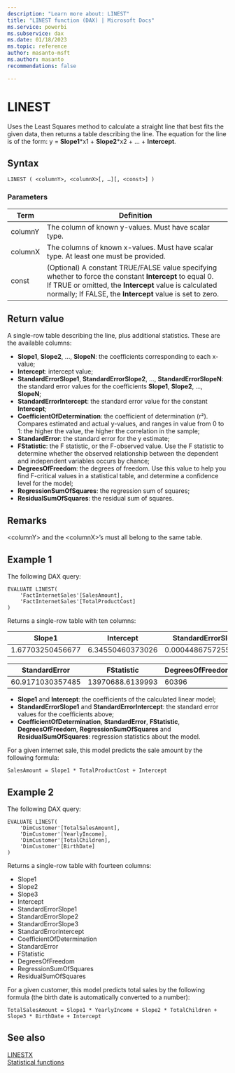 ```yaml
---
description: "Learn more about: LINEST"
title: "LINEST function (DAX) | Microsoft Docs"
ms.service: powerbi
ms.subservice: dax
ms.date: 01/18/2023
ms.topic: reference
author: masanto-msft
ms.author: masanto
recommendations: false

---
```


# LINEST

Uses the Least Squares method to calculate a straight line that best fits the given data, then returns a table describing the line. The equation for the line is of the form: y = **Slope1**\*x1 + **Slope2**\*x2 + ... + **Intercept**.

## Syntax

```dax
LINEST ( <columnY>, <columnX>[, …][, <const>] )
```

### Parameters

|Term|Definition|
|--------|--------------|
|columnY|The column of known y-values. Must have scalar type.|
|columnX|The columns of known x-values. Must have scalar type. At least one must be provided.|
|const|(Optional) A constant TRUE/FALSE value specifying whether to force the constant **Intercept** to equal 0.</br>If TRUE or omitted, the **Intercept** value is calculated normally; If FALSE, the **Intercept** value is set to zero.|

## Return value

A single-row table describing the line, plus additional statistics. These are the available columns:

- **Slope1**, **Slope2**, ..., **SlopeN**: the coefficients corresponding to each x-value;
- **Intercept**: intercept value;
- **StandardErrorSlope1**, **StandardErrorSlope2**, ..., **StandardErrorSlopeN**: the standard error values for the coefficients **Slope1**, **Slope2**, ..., **SlopeN**;
- **StandardErrorIntercept**: the standard error value for the constant **Intercept**;
- **CoefficientOfDetermination**: the coefficient of determination (r²). Compares estimated and actual y-values, and ranges in value from 0 to 1: the higher the value, the higher the correlation in the sample;
- **StandardError**: the standard error for the y estimate;
- **FStatistic**: the F statistic, or the F-observed value. Use the F statistic to determine whether the observed relationship between the dependent and independent variables occurs by chance;
- **DegreesOfFreedom**: the degrees of freedom. Use this value to help you find F-critical values in a statistical table, and determine a confidence level for the model;
- **RegressionSumOfSquares**: the regression sum of squares;
- **ResidualSumOfSquares**: the residual sum of squares.

## Remarks

\<columnY> and the \<columnX>’s must all belong to the same table.

## Example 1

The following DAX query:

```dax
EVALUATE LINEST(
	'FactInternetSales'[SalesAmount],
	'FactInternetSales'[TotalProductCost]
)
```

Returns a single-row table with ten columns:

|Slope1|Intercept|StandardErrorSlope1|StandardErrorIntercept|CoefficientOfDetermination|
|-----|-----|-----|-----|-----|
|1.67703250456677|6.34550460373026|0.000448675725548806|0.279131821917317|0.995695557281456|

|StandardError|FStatistic|DegreesOfFreedom|RegressionSumOfSquares|ResidualSumOfSquares|
|-----|-----|-----|-----|-----|
|60.9171030357485|13970688.6139993|60396|51843736761.658|224123120.339218|

- **Slope1** and **Intercept**: the coefficients of the calculated linear model;
- **StandardErrorSlope1** and **StandardErrorIntercept**: the standard error values for the coefficients above;
- **CoefficientOfDetermination**, **StandardError**, **FStatistic**, **DegreesOfFreedom**, **RegressionSumOfSquares** and **ResidualSumOfSquares**: regression statistics about the model.

For a given internet sale, this model predicts the sale amount by the following formula:

```
SalesAmount = Slope1 * TotalProductCost + Intercept
```

## Example 2

The following DAX query:

```dax
EVALUATE LINEST(
	'DimCustomer'[TotalSalesAmount],
	'DimCustomer'[YearlyIncome],
	'DimCustomer'[TotalChildren],
	'DimCustomer'[BirthDate]
)
```

Returns a single-row table with fourteen columns:

- Slope1
- Slope2
- Slope3
- Intercept
- StandardErrorSlope1
- StandardErrorSlope2
- StandardErrorSlope3
- StandardErrorIntercept
- CoefficientOfDetermination
- StandardError
- FStatistic
- DegreesOfFreedom
- RegressionSumOfSquares
- ResidualSumOfSquares

For a given customer, this model predicts total sales by the following formula (the birth date is automatically converted to a number):

```
TotalSalesAmount = Slope1 * YearlyIncome + Slope2 * TotalChildren + Slope3 * BirthDate + Intercept
```

## See also

[LINESTX](linestx-function-dax.md)  
[Statistical functions](statistical-functions-dax.md)  
